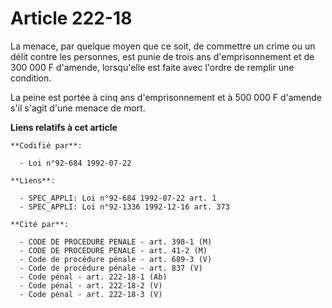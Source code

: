 # Article 222-18

La menace, par quelque moyen que ce soit, de commettre un crime ou un délit contre les personnes, est punie de trois ans
d'emprisonnement et de 300 000 F d'amende, lorsqu'elle est faite avec l'ordre de remplir une condition.

La peine est portée à cinq ans d'emprisonnement et à 500 000 F d'amende s'il s'agit d'une menace de mort.

**Liens relatifs à cet article**

	**Codifié par**:

	  - Loi n°92-684 1992-07-22

	**Liens**:

	  - SPEC_APPLI: Loi n°92-684 1992-07-22 art. 1
	  - SPEC_APPLI: Loi n°92-1336 1992-12-16 art. 373

	**Cité par**:

	  - CODE DE PROCEDURE PENALE - art. 398-1 (M)
	  - CODE DE PROCEDURE PENALE - art. 41-2 (M)
	  - Code de procédure pénale - art. 689-3 (V)
	  - Code de procédure pénale - art. 837 (V)
	  - Code pénal - art. 222-18-1 (Ab)
	  - Code pénal - art. 222-18-2 (V)
	  - Code pénal - art. 222-18-3 (V)
